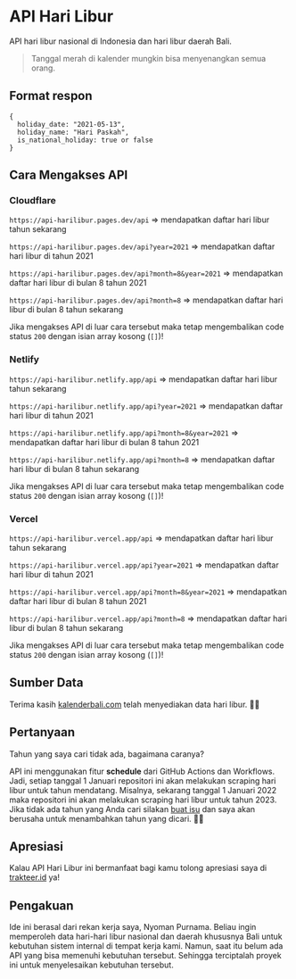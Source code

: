 # API Hari Libur

API hari libur nasional di Indonesia dan hari libur daerah Bali.

> Tanggal merah di kalender mungkin bisa menyenangkan semua orang.

## Format respon

```
{
  holiday_date: "2021-05-13",
  holiday_name: "Hari Paskah",
  is_national_holiday: true or false
}
```

## Cara Mengakses API

### Cloudflare

`https://api-harilibur.pages.dev/api` => mendapatkan daftar hari libur tahun sekarang

`https://api-harilibur.pages.dev/api?year=2021` => mendapatkan daftar hari libur di tahun 2021

`https://api-harilibur.pages.dev/api?month=8&year=2021` => mendapatkan daftar hari libur di bulan 8 tahun 2021

`https://api-harilibur.pages.dev/api?month=8` => mendapatkan daftar hari libur di bulan 8 tahun sekarang

Jika mengakses API di luar cara tersebut maka tetap mengembalikan code status `200` dengan isian array kosong (`[]`)!

### Netlify

`https://api-harilibur.netlify.app/api` => mendapatkan daftar hari libur tahun sekarang

`https://api-harilibur.netlify.app/api?year=2021` => mendapatkan daftar hari libur di tahun 2021

`https://api-harilibur.netlify.app/api?month=8&year=2021` => mendapatkan daftar hari libur di bulan 8 tahun 2021

`https://api-harilibur.netlify.app/api?month=8` => mendapatkan daftar hari libur di bulan 8 tahun sekarang

Jika mengakses API di luar cara tersebut maka tetap mengembalikan code status `200` dengan isian array kosong (`[]`)!

### Vercel

`https://api-harilibur.vercel.app/api` => mendapatkan daftar hari libur tahun sekarang

`https://api-harilibur.vercel.app/api?year=2021` => mendapatkan daftar hari libur di tahun 2021

`https://api-harilibur.vercel.app/api?month=8&year=2021` => mendapatkan daftar hari libur di bulan 8 tahun 2021

`https://api-harilibur.vercel.app/api?month=8` => mendapatkan daftar hari libur di bulan 8 tahun sekarang

Jika mengakses API di luar cara tersebut maka tetap mengembalikan code status `200` dengan isian array kosong (`[]`)!

## Sumber Data

Terima kasih [kalenderbali.com](http://kalenderbali.com) telah menyediakan data hari libur. 🙏🏻

## Pertanyaan

Tahun yang saya cari tidak ada, bagaimana caranya?

API ini menggunakan fitur **schedule** dari GitHub Actions dan Workflows. Jadi, setiap tanggal 1 Januari repositori ini akan melakukan scraping hari libur untuk tahun mendatang. Misalnya, sekarang tanggal 1 Januari 2022 maka repositori ini akan melakukan scraping hari libur untuk tahun 2023. Jika tidak ada tahun yang Anda cari silakan [buat isu](https://github.com/kresnasatya/api-harilibur/issues) dan saya akan berusaha untuk menambahkan tahun yang dicari. 🙏🏻

## Apresiasi

Kalau API Hari Libur ini bermanfaat bagi kamu tolong apresiasi saya di [trakteer.id](https://trakteer.id/kresnasatya) ya!

## Pengakuan

Ide ini berasal dari rekan kerja saya, Nyoman Purnama. Beliau ingin memperoleh data hari-hari libur nasional dan daerah khususnya Bali untuk kebutuhan sistem internal di tempat kerja kami. Namun, saat itu belum ada API yang bisa memenuhi kebutuhan tersebut. Sehingga terciptalah proyek ini untuk menyelesaikan kebutuhan tersebut.
